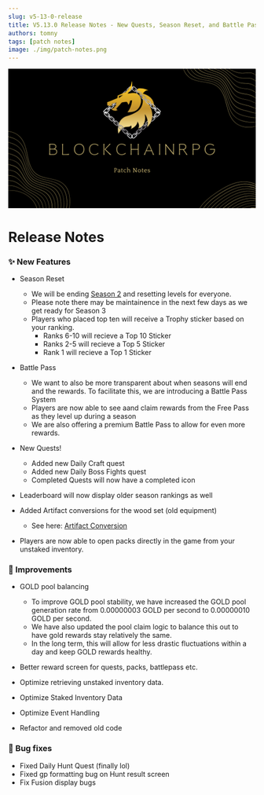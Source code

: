 ```yaml
---
slug: v5-13-0-release
title: V5.13.0 Release Notes - New Quests, Season Reset, and Battle Pass!
authors: tomny
tags: [patch notes]
image: ./img/patch-notes.png
---
```


![Banner](./img/patch-notes.png)

# Release Notes

### ✨ New Features

- Season Reset

  - We will be ending [Season 2](/docs/game-mechanics/level-system/season2) and resetting levels for everyone.
  - Please note there may be maintainence in the next few days as we get ready for Season 3
  - Players who placed top ten will receive a Trophy sticker based on your ranking.
    - Ranks 6-10 will recieve a Top 10 Sticker
    - Ranks 2-5 will recieve a Top 5 Sticker
    - Rank 1 will recieve a Top 1 Sticker

- Battle Pass

  - We want to also be more transparent about when seasons will end and the rewards. To facilitate this, we are introducing a Battle Pass System
  - Players are now able to see aand claim rewards from the Free Pass as they level up during a season
  - We are also offering a premium Battle Pass to allow for even more rewards.

- New Quests!

  - Added new Daily Craft quest
  - Added new Daily Boss Fights quest
  - Completed Quests will now have a completed icon

- Leaderboard will now display older season rankings as well

- Added Artifact conversions for the wood set (old equipment)

  - See here: [Artifact Conversion](/docs/game-mechanics/artifacts/conversion)

- Players are now able to open packs directly in the game from your unstaked inventory.

### 🎨 Improvements

- GOLD pool balancing

  - To improve GOLD pool stability, we have increased the GOLD pool generation rate from 0.00000003 GOLD per second to 0.00000010 GOLD per second.
  - We have also updated the pool claim logic to balance this out to have gold rewards stay relatively the same.
  - In the long term, this will allow for less drastic fluctuations within a day and keep GOLD rewards healthy.

- Better reward screen for quests, packs, battlepass etc.

- Optimize retrieving unstaked inventory data.
- Optimize Staked Inventory Data
- Optimize Event Handling
- Refactor and removed old code

### 🐛 Bug fixes

- Fixed Daily Hunt Quest (finally lol)
- Fixed gp formatting bug on Hunt result screen
- Fix Fusion display bugs
